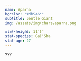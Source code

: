 ```yaml
---
name: Aparna
bgcolor: "#db5e6c"
subtitle: Gentle Giant
img: /assets/img/chars/aparna.png

stat-height: 11'8"
stat-species: Gal'Sha
stat-age: 27
---
```

???